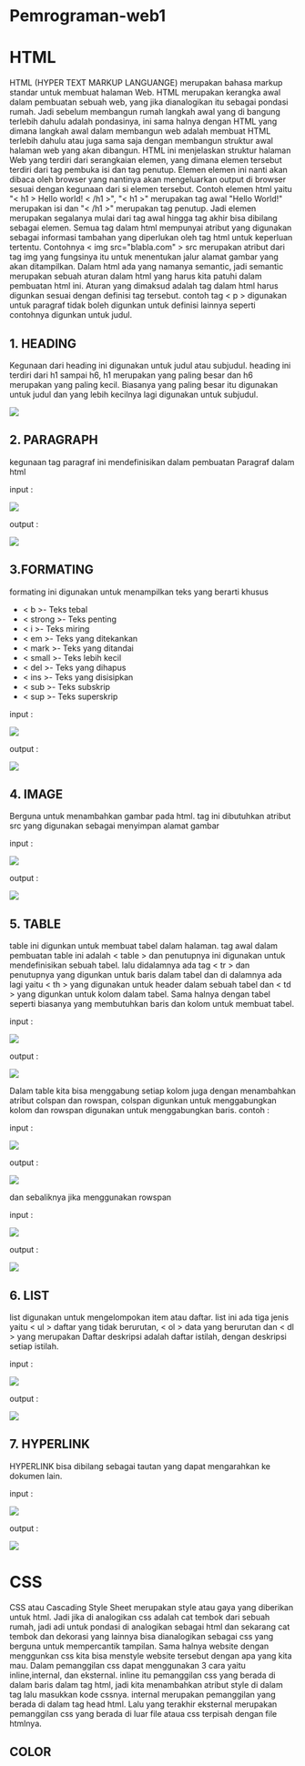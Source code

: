 # Pemrograman-web1
<h1>HTML</h1>
<p>HTML (HYPER TEXT MARKUP LANGUANGE) merupakan bahasa markup standar untuk membuat halaman Web. HTML merupakan kerangka awal dalam pembuatan sebuah web, yang jika dianalogikan itu sebagai pondasi rumah. Jadi sebelum membangun rumah langkah awal yang di bangung terlebih dahulu adalah pondasinya, ini sama halnya dengan HTML yang dimana langkah awal dalam membangun web adalah membuat HTML terlebih dahulu atau juga sama saja dengan membangun struktur awal halaman web yang akan dibangun. HTML ini menjelaskan struktur halaman Web yang terdiri dari serangkaian elemen, yang dimana elemen tersebut terdiri dari tag pembuka isi dan tag penutup. Elemen elemen ini nanti akan dibaca oleh browser yang nantinya akan mengeluarkan output di browser sesuai dengan kegunaan dari si elemen tersebut. Contoh elemen html yaitu "< h1 > Hello world! < /h1 >", "< h1 >" merupakan tag awal "Hello World!" merupakan isi dan "< /h1 >" merupakan tag penutup. Jadi elemen merupakan segalanya mulai dari tag awal hingga tag akhir bisa dibilang sebagai elemen. Semua tag dalam html mempunyai atribut yang digunakan sebagai informasi tambahan yang diperlukan oleh tag html untuk keperluan tertentu. Contohnya < img src="blabla.com" > src merupakan atribut dari tag img yang fungsinya itu untuk menentukan jalur alamat gambar yang akan ditampilkan. Dalam html ada yang namanya semantic, jadi semantic merupakan sebuah aturan dalam html yang harus kita patuhi dalam pembuatan html ini. Aturan yang dimaksud adalah tag dalam html harus digunkan sesuai dengan definisi tag tersebut. contoh  tag < p > digunakan untuk paragraf tidak boleh digunkan untuk definisi lainnya seperti contohnya digunkan untuk judul.</p></p>

<h2>1. HEADING</h2>
<p>Kegunaan dari heading ini digunakan untuk judul atau subjudul. heading ini terdiri dari h1 sampai h6, h1 merupakan yang paling besar dan h6 merupakan yang paling kecil. Biasanya yang paling besar itu digunakan untuk judul dan yang lebih kecilnya lagi digunakan untuk subjudul.</p>
<img src="https://github.com/IndraAjiyanto/Pemrograman-web1/assets/136661715/31040000-05c1-4373-a9a1-3039865eb8ef">




<h2>2. PARAGRAPH</h2> 
<p> kegunaan tag paragraf ini mendefinisikan dalam pembuatan Paragraf dalam html</p>
<p>input :</p>
<img src="https://github.com/IndraAjiyanto/Pemrograman-web1/assets/136661715/b9e62af1-65b8-47ef-a678-12d702b4942f">
<p>output :</p>
<img src="https://github.com/IndraAjiyanto/Pemrograman-web1/assets/136661715/80db2548-f3d3-423c-a322-b1c13d16a84e">


<h2>3.FORMATING</h2>
<p>formating ini digunakan untuk menampilkan teks yang berarti khusus</p>
<ul>
<li>< b >- Teks tebal</li>
<li>< strong >- Teks penting</li>
<li>< i >- Teks miring</li>
<li>< em >- Teks yang ditekankan</li>
<li>< mark >- Teks yang ditandai</li>
<li>< small >- Teks lebih kecil</li>
<li>< del >- Teks yang dihapus</li>
<li>< ins >- Teks yang disisipkan</li>
<li>< sub >- Teks subskrip</li>
<li>< sup >- Teks superskrip</li>
</ul>
<p>input :</p>
<img src="https://github.com/IndraAjiyanto/Pemrograman-web1/assets/136661715/5cf3f7b0-27a9-4d07-a75f-1d83b33b7341">
<p>output :</p>
<img src="https://github.com/IndraAjiyanto/Pemrograman-web1/assets/136661715/ed884d2e-ac58-4416-8965-71927229b9d7">

<h2>4. IMAGE</h2>
<p>Berguna untuk menambahkan gambar pada html. tag ini dibutuhkan atribut src yang digunakan sebagai menyimpan alamat gambar</p>
<p>input :</p>
<img src="https://github.com/IndraAjiyanto/Pemrograman-web1/assets/136661715/3d9215ce-5c30-432f-b8ca-9222f49d02e2">
<p>output :</p>
<img src="https://github.com/IndraAjiyanto/Pemrograman-web1/assets/136661715/96a4669e-cd6d-44b3-b97f-b1876486881b">

<h2>5. TABLE</h2>
<p>table ini digunkan untuk membuat tabel dalam halaman. tag awal dalam pembuatan table ini adalah < table > dan penutupnya ini digunakan untuk mendefinisikan sebuah tabel. lalu didalamnya ada tag < tr > dan penutupnya yang digunkan untuk baris dalam tabel dan di dalamnya ada lagi yaitu < th > yang digunakan untuk header dalam sebuah tabel dan < td > yang digunkan untuk kolom dalam tabel. Sama halnya dengan tabel seperti biasanya yang membutuhkan baris dan kolom untuk membuat tabel.</p>
<p>input :</p>
<img src="https://github.com/IndraAjiyanto/Pemrograman-web1/assets/136661715/62079c14-067f-4caf-b0f1-69a2ef185918">
<p>output :</p>
<img src="https://github.com/IndraAjiyanto/Pemrograman-web1/assets/136661715/b52b2373-93dc-4015-98b2-c5a9bb1d0bfc">
<p>Dalam table kita bisa menggabung setiap kolom juga dengan menambahkan atribut colspan dan rowspan, colspan digunkan untuk menggabungkan kolom dan rowspan digunakan untuk menggabungkan baris. contoh :
<p>input :</p>
<img src="https://github.com/IndraAjiyanto/Pemrograman-web1/assets/136661715/8c192c7a-34a4-4aeb-95d7-c7fa74311a07">
<p>output :</p>
<img src="https://github.com/IndraAjiyanto/Pemrograman-web1/assets/136661715/c91e65bd-43a4-4de4-80a4-d1e20966ed06">
<p>dan sebaliknya jika menggunakan rowspan</p>
<p>input :</p>
<img src="https://github.com/IndraAjiyanto/Pemrograman-web1/assets/136661715/b555a912-f9b6-4189-80a9-5f0d299bd1b5">
<p>output :</p>
<img src ="https://github.com/IndraAjiyanto/Pemrograman-web1/assets/136661715/c676d9cc-dd9e-4de8-8edc-4c0a5d3511d4">


<h2>6. LIST</h2>
<p>list digunakan untuk mengelompokan item atau daftar. list ini ada tiga jenis yaitu < ul > daftar yang tidak berurutan, < ol > data yang berurutan dan < dl > yang merupakan Daftar deskripsi adalah daftar istilah, dengan deskripsi setiap istilah.</dl> </p>
<p>input :</p>
<img src="https://github.com/IndraAjiyanto/Pemrograman-web1/assets/136661715/fbc6f3b3-fa86-435a-8197-c7dd6c950134">
<p>output :</p>
<img src="https://github.com/IndraAjiyanto/Pemrograman-web1/assets/136661715/1c36ae27-93ac-4a69-8f0c-ede00f956cd1">

<h2>7. HYPERLINK</h2>
<p>HYPERLINK bisa dibilang sebagai tautan yang dapat mengarahkan ke dokumen lain.</p>
<p>input :</p>
<img src="https://github.com/IndraAjiyanto/Pemrograman-web1/assets/136661715/0e6b1192-ffa3-4a3d-8b3f-8d67fd24d2e0">
<p>output :</p>
<img src="https://github.com/IndraAjiyanto/Pemrograman-web1/assets/136661715/b1198957-0247-439a-9436-5da477094c3c">


<h1>CSS</h1>
<p>CSS atau Cascading Style Sheet merupakan style atau gaya yang diberikan untuk html. Jadi jika di analogikan css adalah cat tembok dari sebuah rumah, jadi adi untuk pondasi di analogikan sebagai html dan sekarang cat tembok dan dekorasi yang lainnya bisa dianalogikan sebagai css yang berguna untuk mempercantik tampilan. Sama halnya website dengan menggunkan css kita bisa menstyle website tersebut dengan apa yang kita mau. Dalam pemanggilan css dapat menggunakan 3 cara yaitu inline,internal, dan eksternal. inline itu pemanggilan css yang berada di dalam baris dalam tag html, jadi kita menambahkan atribut style di dalam tag lalu masukkan kode cssnya. internal merupakan pemanggilan yang berada di dalam tag head html. Lalu yang terakhir eksternal merupakan pemanggilan css yang berada di luar file ataua css terpisah dengan file htmlnya. </p>

<h2>COLOR</h2>




